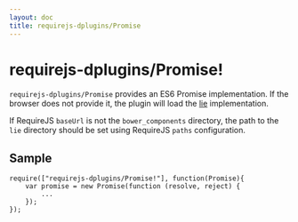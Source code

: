 ```yaml
---
layout: doc
title: requirejs-dplugins/Promise
---
```


# requirejs-dplugins/Promise!

`requirejs-dplugins/Promise` provides an ES6 Promise implementation. If the browser does not provide it, the
plugin will load the [lie](https://github.com/calvinmetcalf/lie) implementation.

If RequireJS `baseUrl` is not the `bower_components` directory, the path to the `lie` directory should be set
using RequireJS `paths` configuration.

## Sample
```
require(["requirejs-dplugins/Promise!"], function(Promise){
	var promise = new Promise(function (resolve, reject) {
		...
	});
});
```

